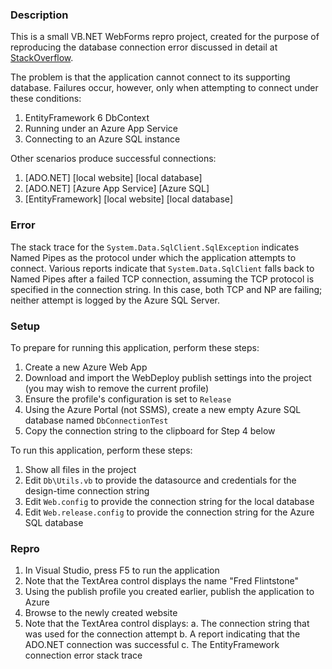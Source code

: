 ### Description

This is a small VB.NET WebForms repro project, created for the purpose of reproducing the database
connection error discussed in detail at [StackOverflow](https://stackoverflow.com/q/71907148).

The problem is that the application cannot connect to its supporting database. Failures occur,
however, only when attempting to connect under these conditions:

1. EntityFramework 6 DbContext
2. Running under an Azure App Service
3. Connecting to an Azure SQL instance

Other scenarios produce successful connections:

1. [ADO.NET] [local website] [local database]
2. [ADO.NET] [Azure App Service] [Azure SQL]
3. [EntityFramework] [local website] [local database]

### Error

The stack trace for the `System.Data.SqlClient.SqlException` indicates Named Pipes as
the protocol under which the application attempts to connect. Various reports indicate that
`System.Data.SqlClient` falls back to Named Pipes after a failed TCP connection, assuming the
TCP protocol is specified in the connection string. In this case, both TCP and NP are failing;
neither attempt is logged by the Azure SQL Server.

### Setup

To prepare for running this application, perform these steps:

1. Create a new Azure Web App
2. Download and import the WebDeploy publish settings into the project (you may wish to remove the current profile)
3. Ensure the profile's configuration is set to `Release`
4. Using the Azure Portal (not SSMS), create a new empty Azure SQL database named `DbConnectionTest`
5. Copy the connection string to the clipboard for Step 4 below

To run this application, perform these steps:

1. Show all files in the project
2. Edit `Db\Utils.vb` to provide the datasource and credentials for the design-time connection string
3. Edit `Web.config` to provide the connection string for the local database
4. Edit `Web.release.config` to provide the connection string for the Azure SQL database

### Repro

1. In Visual Studio, press F5 to run the application
2. Note that the TextArea control displays the name "Fred Flintstone"
3. Using the publish profile you created earlier, publish the application to Azure
4. Browse to the newly created website
5. Note that the TextArea control displays:
    a. The connection string that was used for the connection attempt
    b. A report indicating that the ADO.NET connection was successful
    c. The EntityFramework connection error stack trace

